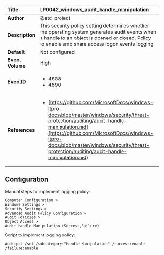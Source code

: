 | Title            | LP0042_windows_audit_handle_manipulation                                                                     |
|:-----------------|:--------------------------------------------------------------------------------|
| **Author**       | @atc_project                                                                      |
| **Description**  | This security policy setting determines whether the operating system  generates audit events when a handle to an object is opened or closed.  Policy to enable smb share access logon events logging                                                               |
| **Default**      | Not configured                                                                   |
| **Event Volume** | High                                                                    |
| **EventID**      | <ul><li>4658</li><li>4690</li></ul>         |
| **References**   | <ul><li>[https://github.com/MicrosoftDocs/windows-itpro-docs/blob/master/windows/security/threat-protection/auditing/audit-handle-manipulation.md](https://github.com/MicrosoftDocs/windows-itpro-docs/blob/master/windows/security/threat-protection/auditing/audit-handle-manipulation.md)</li></ul> |



## Configuration

Manual steps to implement logging policy:

```
Computer Configuration >
Windows Settings >
Security Settings >
Advanced Audit Policy Configuration >
Audit Policies >
Object Access >
Audit Handle Manipulation (Success,Failure)
```

Script to implement logging policy:

```
Auditpol /set /subcategory:"Handle Manipulation" /success:enable /failure:enable
```

